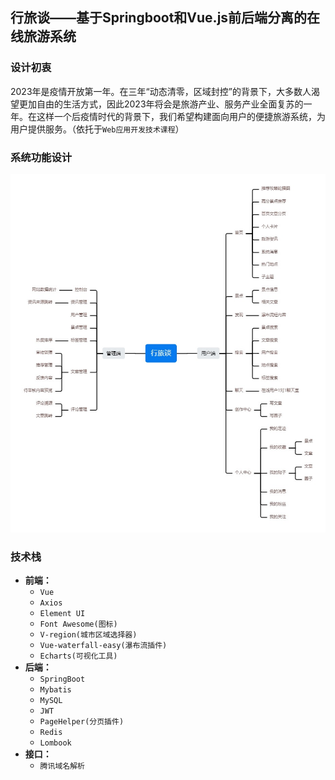 ## 行旅谈——基于Springboot和Vue.js前后端分离的在线旅游系统
### 设计初衷
2023年是疫情开放第一年。在三年“动态清零，区域封控”的背景下，大多数人渴望更加自由的生活方式，因此2023年将会是旅游产业、服务产业全面复苏的一年。在这样一个后疫情时代的背景下，我们希望构建面向用户的便捷旅游系统，为用户提供服务。（依托于`Web应用开发技术课程`）
### 系统功能设计
<img src="assets/functions.png" alt="Image Description" width="640" height="573">

### 技术栈
- **前端：**
  - `Vue`
  - `Axios`
  - `Element UI`
  - `Font Awesome(图标)`
  - `V-region(城市区域选择器)`
  - `Vue-waterfall-easy(瀑布流插件)`
  - `Echarts(可视化工具)`
- **后端：**
  - `SpringBoot`
  - `Mybatis`
  - `MySQL`
  - `JWT`
  - `PageHelper(分页插件)`
  - `Redis`
  - `Lombook`
- **接口：**
  - `腾讯域名解析`
